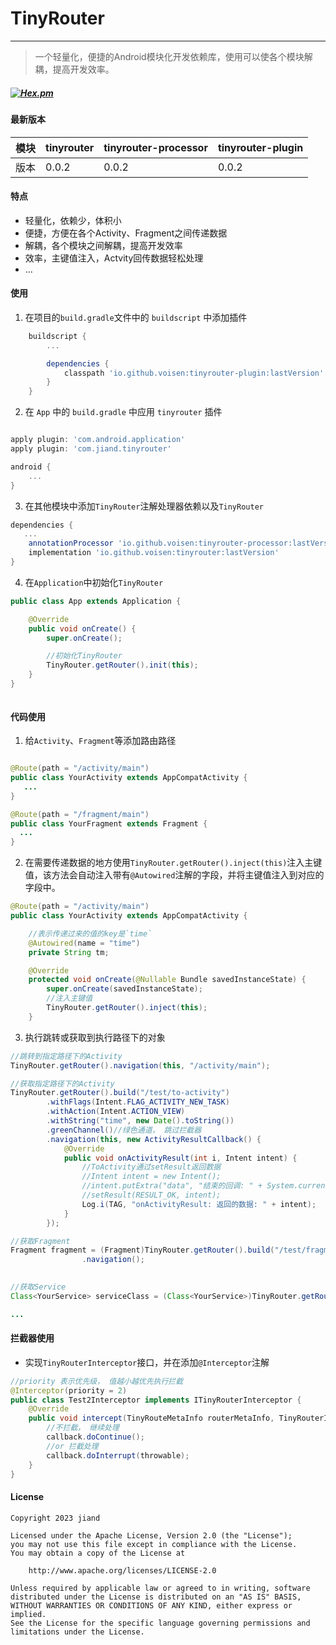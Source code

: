 # TinyRouter
----

> 一个轻量化，便捷的Android模块化开发依赖库，使用可以使各个模块解耦，提高开发效率。


##### [![Hex.pm](https://img.shields.io/hexpm/l/plug.svg)](https://www.apache.org/licenses/LICENSE-2.0)


#### 最新版本
模块| tinyrouter | tinyrouter-processor |tinyrouter-plugin
---|------------|----------------------|---
版本| 0.0.2      | 0.0.2                |0.0.2


#### 特点

- 轻量化，依赖少，体积小
- 便捷，方便在各个Activity、Fragment之间传递数据
- 解耦，各个模块之间解耦，提高开发效率
- 效率，主键值注入，Actvity回传数据轻松处理
- ...

#### 使用

1. 在项目的`build.gradle`文件中的 `buildscript` 中添加插件
   
```groovy
    buildscript {
        ...

        dependencies {
            classpath 'io.github.voisen:tinyrouter-plugin:lastVersion'
        }
    }

````

2. 在 `App` 中的 `build.gradle` 中应用 `tinyrouter` 插件

````groovy

apply plugin: 'com.android.application'
apply plugin: 'com.jiand.tinyrouter'

android {
    ...
}

````

3. 在其他模块中添加`TinyRouter`注解处理器依赖以及`TinyRouter`

````groovy
dependencies {
   ...
    annotationProcessor 'io.github.voisen:tinyrouter-processor:lastVersion'
    implementation 'io.github.voisen:tinyrouter:lastVersion'
}

````

4. 在`Application`中初始化`TinyRouter`

````java
public class App extends Application {

    @Override
    public void onCreate() {
        super.onCreate();

        //初始化TinyRouter
        TinyRouter.getRouter().init(this);
    }
}



````

#### 代码使用

1. 给`Activity`、`Fragment`等添加路由路径

````java

@Route(path = "/activity/main")
public class YourActivity extends AppCompatActivity {
   ...
}

@Route(path = "/fragment/main")
public class YourFragment extends Fragment {
  ...
}

````

2. 在需要传递数据的地方使用`TinyRouter.getRouter().inject(this)`注入主键值，该方法会自动注入带有`@Autowired`注解的字段，并将主键值注入到对应的字段中。

````java
@Route(path = "/activity/main")
public class YourActivity extends AppCompatActivity {

    //表示传递过来的值的key是`time`
    @Autowired(name = "time")
    private String tm;

    @Override
    protected void onCreate(@Nullable Bundle savedInstanceState) {
        super.onCreate(savedInstanceState);
        //注入主键值
        TinyRouter.getRouter().inject(this);
    }

````

3. 执行跳转或获取到执行路径下的对象

````java
//跳转到指定路径下的Activity
TinyRouter.getRouter().navigation(this, "/activity/main");

//获取指定路径下的Activity
TinyRouter.getRouter().build("/test/to-activity")
        .withFlags(Intent.FLAG_ACTIVITY_NEW_TASK)
        .withAction(Intent.ACTION_VIEW)
        .withString("time", new Date().toString())
        .greenChannel()//绿色通道， 跳过拦截器
        .navigation(this, new ActivityResultCallback() {
            @Override
            public void onActivityResult(int i, Intent intent) {
                //ToActivity通过setResult返回数据
                //Intent intent = new Intent();
                //intent.putExtra("data", "结束的回调: " + System.currentTimeMillis());
                //setResult(RESULT_OK, intent);
                Log.i(TAG, "onActivityResult: 返回的数据: " + intent);
            }
        });

//获取Fragment
Fragment fragment = (Fragment)TinyRouter.getRouter().build("/test/fragment")
                .navigation();

                
//获取Service
Class<YourService> serviceClass = (Class<YourService>)TinyRouter.getRouter().build("/test/service").navigation();

...


````

#### 拦截器使用

- 实现`TinyRouterInterceptor`接口，并在添加`@Interceptor`注解

````java
//priority 表示优先级， 值越小越优先执行拦截
@Interceptor(priority = 2)
public class Test2Interceptor implements ITinyRouterInterceptor {
    @Override
    public void intercept(TinyRouteMetaInfo routerMetaInfo, TinyRouterInterceptorCallback callback) {
        //不拦截， 继续处理
        callback.doContinue();
        //or 拦截处理
        callback.doInterrupt(throwable);
    }
}

````


#### License

````
Copyright 2023 jiand

Licensed under the Apache License, Version 2.0 (the "License");
you may not use this file except in compliance with the License.
You may obtain a copy of the License at

    http://www.apache.org/licenses/LICENSE-2.0

Unless required by applicable law or agreed to in writing, software distributed under the License is distributed on an "AS IS" BASIS,
WITHOUT WARRANTIES OR CONDITIONS OF ANY KIND, either express or implied.
See the License for the specific language governing permissions and
limitations under the License.

````

